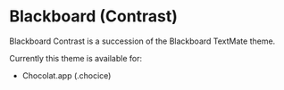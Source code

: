 # Blackboard (Contrast)

Blackboard Contrast is a succession of the Blackboard TextMate theme. 

Currently this theme is available for:

* Chocolat.app (.chocice)
